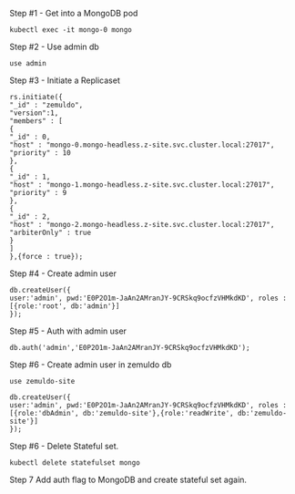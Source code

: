 Step #1 - Get into a MongoDB pod

```shell
kubectl exec -it mongo-0 mongo
```

Step #2 - Use admin db

```shell
use admin
```

Step #3 - Initiate a Replicaset

```shell
rs.initiate({
"_id" : "zemuldo",
"version":1,
"members" : [
{
"_id" : 0,
"host" : "mongo-0.mongo-headless.z-site.svc.cluster.local:27017",
"priority" : 10
},
{
"_id" : 1,
"host" : "mongo-1.mongo-headless.z-site.svc.cluster.local:27017",
"priority" : 9
},
{
"_id" : 2,
"host" : "mongo-2.mongo-headless.z-site.svc.cluster.local:27017",
"arbiterOnly" : true
}
]
},{force : true});
```

Step #4 - Create admin user

```shell
db.createUser({
user:'admin', pwd:'E0P2O1m-JaAn2AMranJY-9CRSkq9ocfzVHMkdKD', roles : [{role:'root', db:'admin'}]
});
```

Step #5 - Auth with admin user

```shell
db.auth('admin','E0P2O1m-JaAn2AMranJY-9CRSkq9ocfzVHMkdKD');
```

Step #6 - Create admin user in zemuldo db

```shell
use zemuldo-site
```

```shell
db.createUser({
user:'admin', pwd:'E0P2O1m-JaAn2AMranJY-9CRSkq9ocfzVHMkdKD', roles : [{role:'dbAdmin', db:'zemuldo-site'},{role:'readWrite', db:'zemuldo-site'}]
});
```

Step #6 - Delete Stateful set.

```shell
kubectl delete statefulset mongo
```

Step 7
Add auth flag to MongoDB and create stateful set again.